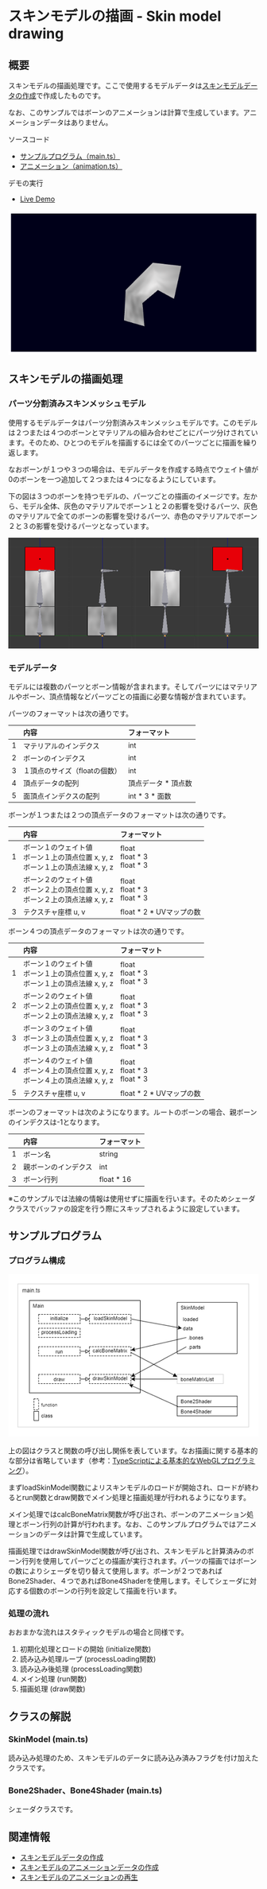 # スキンモデルの描画 - Skin model drawing

## 概要

スキンモデルの描画処理です。ここで使用するモデルデータは[スキンモデルデータの作成](./skinning_model_converting/)で作成したものです。

なお、このサンプルではボーンのアニメーションは計算で生成しています。アニメーションデータはありません。

ソースコード

- [サンプルプログラム（main.ts）](./main.ts)  
- [アニメーション（animation.ts）](../tips_core/animation.ts)  

デモの実行

- [Live Demo](https://warotarock.github.io/ptw_tips/tips/skinning_model_drawing/)

![](skin_model_drawing_fig001.png)


## スキンモデルの描画処理

### パーツ分割済みスキンメッシュモデル

使用するモデルデータはパーツ分割済みスキンメッシュモデルです。このモデルは２つまたは４つのボーンとマテリアルの組み合わせごとにパーツ分けされています。そのため、ひとつのモデルを描画するには全てのパーツごとに描画を繰り返します。

なおボーンが１つや３つの場合は、モデルデータを作成する時点でウェイト値が0のボーンを一つ追加して２つまたは４つになるようにしています。

下の図は３つのボーンを持つモデルの、パーツごとの描画のイメージです。左から、モデル全体、灰色のマテリアルでボーン１と２の影響を受けるパーツ、灰色のマテリアルで全てのボーンの影響を受けるパーツ、赤色のマテリアルでボーン２と３の影響を受けるパーツとなっています。

![](skin_model_drawing_fig004.png)

### モデルデータ

モデルには複数のパーツとボーン情報が含まれます。そしてパーツにはマテリアルやボーン、頂点情報などパーツごとの描画に必要な情報が含まれています。

パーツのフォーマットは次の通りです。

|  |内容                        |フォーマット|
|-:|:---------------------------|:-----------|
| 1|マテリアルのインデクス|int|
| 2|ボーンのインデクス|int|
| 3|１頂点のサイズ（floatの個数）|int|
| 4|頂点データの配列|頂点データ * 頂点数|
| 5|面頂点インデクスの配列|int * 3 * 面数|

ボーンが１つまたは２つの頂点データのフォーマットは次の通りです。

|  |内容                        |フォーマット|
|-:|:---------------------------|:-----------|
| 1|ボーン１のウェイト値<br />ボーン１上の頂点位置 x, y, z<br />ボーン１上の頂点法線 x, y, z|float<br />float * 3<br />float * 3|
| 2|ボーン２のウェイト値<br />ボーン２上の頂点位置 x, y, z<br />ボーン２上の頂点法線 x, y, z|float<br />float * 3<br />float * 3|
| 3|テクスチャ座標 u, v         |float * 2 * UVマップの数|

ボーン４つの頂点データのフォーマットは次の通りです。

|  |内容                        |フォーマット|
|-:|:---------------------------|:-----------|
| 1|ボーン１のウェイト値<br />ボーン１上の頂点位置 x, y, z<br />ボーン１上の頂点法線 x, y, z|float<br />float * 3<br />float * 3|
| 2|ボーン２のウェイト値<br />ボーン２上の頂点位置 x, y, z<br />ボーン２上の頂点法線 x, y, z|float<br />float * 3<br />float * 3|
| 3|ボーン３のウェイト値<br />ボーン３上の頂点位置 x, y, z<br />ボーン３上の頂点法線 x, y, z|float<br />float * 3<br />float * 3|
| 4|ボーン４のウェイト値<br />ボーン４上の頂点位置 x, y, z<br />ボーン４上の頂点法線 x, y, z|float<br />float * 3<br />float * 3|
| 5|テクスチャ座標 u, v         |float * 2 * UVマップの数|


ボーンのフォーマットは次のようになります。ルートのボーンの場合、親ボーンのインデクスは-1となります。

|  |内容                |フォーマット|
|:-|:-------------------|:-----------|
|1|ボーン名             |string      |
|2|親ボーンのインデクス |int         |
|3|ボーン行列           |float * 16  |

※このサンプルでは法線の情報は使用せずに描画を行います。そのためシェーダクラスでバッファの設定を行う際にスキップされるように設定しています。

## サンプルプログラム

### プログラム構成

![プログラムの構成](skin_model_drawing_fig002.png)

上の図はクラスと関数の呼び出し関係を表しています。なお描画に関する基本的な部分は省略しています（参考：[TypeScriptによる基本的なWebGLプログラミング](./basic_webgl_ts/)）。

まずloadSkinModel関数によリスキンモデルのロードが開始され、ロードが終わるとrun関数とdraw関数でメイン処理と描画処理が行われるようになります。

メイン処理ではcalcBoneMatrix関数が呼び出され、ボーンのアニメーション処理とボーン行列の計算が行われます。なお、このサンプルプログラムではアニメーションのデータは計算で生成しています。

描画処理ではdrawSkinModel関数が呼び出され、スキンモデルと計算済みのボーン行列を使用してパーツごとの描画が実行されます。パーツの描画ではボーンの数によりシェーダを切り替えて使用します。ボーンが２つであればBone2Shader、４つであればBone4Shaderを使用します。そしてシェーダに対応する個数のボーンの行列を設定して描画を行います。


### 処理の流れ

おおまかな流れはスタティックモデルの場合と同様です。

1. 初期化処理とロードの開始 (initialize関数)
2. 読み込み処理ループ (processLoading関数)
4. 読み込み後処理 (processLoading関数)
5. メイン処理 (run関数)
6. 描画処理 (draw関数)


## クラスの解説

### SkinModel (main.ts)

読み込み処理のため、スキンモデルのデータに読み込み済みフラグを付け加えたクラスです。


### Bone2Shader、Bone4Shader (main.ts)

シェーダクラスです。


## 関連情報

- [スキンモデルデータの作成](./skinning_model_converting/)
- [スキンモデルのアニメーションデータの作成](./skin_model_animation_converting/)
- [スキンモデルのアニメーションの再生](../skin_model_animation_playing/)

